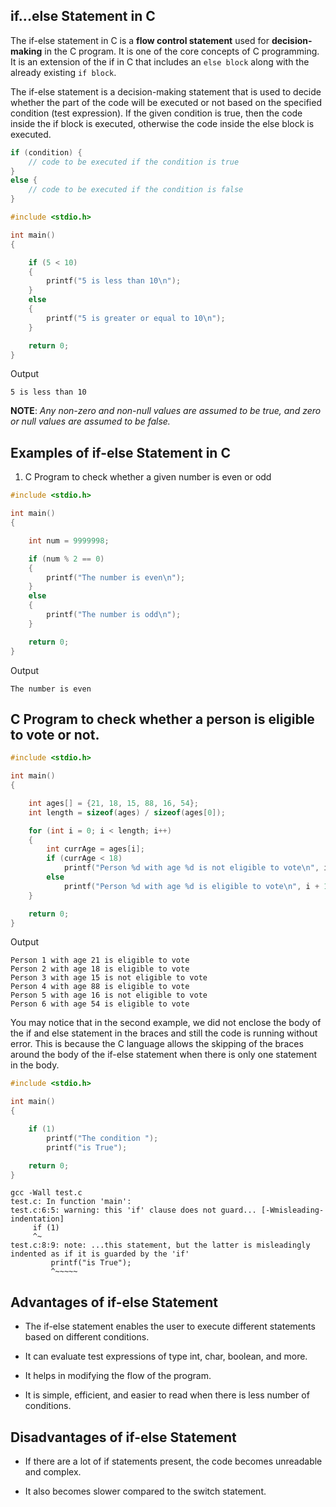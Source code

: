 ## if...else Statement in C

The if-else statement in C is a **flow control statement** used for **decision-making** in the C program. It is one of the core concepts of C programming. It is an extension of the if in C that includes an `else block` along with the already existing `if block`.

The if-else statement is a decision-making statement that is used to decide whether the part of the code will be executed or not based on the specified condition (test expression). If the given condition is true, then the code inside the if block is executed, otherwise the code inside the else block is executed.

```c
if (condition) {
    // code to be executed if the condition is true
}
else {
    // code to be executed if the condition is false
}
```

```c
#include <stdio.h>

int main()
{

    if (5 < 10)
    {
        printf("5 is less than 10\n");
    }
    else
    {
        printf("5 is greater or equal to 10\n");
    }

    return 0;
}
```

Output
```
5 is less than 10
```

**NOTE**: *Any non-zero and non-null values are assumed to be true, and zero or null values are assumed to be false.*

## Examples of if-else Statement in C

1. C Program to check whether a given number is even or odd

```c
#include <stdio.h>

int main()
{

    int num = 9999998;

    if (num % 2 == 0)
    {
        printf("The number is even\n");
    }
    else
    {
        printf("The number is odd\n");
    }

    return 0;
}
```

Output
```
The number is even
```

## C Program to check whether a person is eligible to vote or not.

```c
#include <stdio.h>

int main()
{

    int ages[] = {21, 18, 15, 88, 16, 54};
    int length = sizeof(ages) / sizeof(ages[0]);

    for (int i = 0; i < length; i++)
    {
        int currAge = ages[i];
        if (currAge < 18)
            printf("Person %d with age %d is not eligible to vote\n", i + 1, currAge);
        else
            printf("Person %d with age %d is eligible to vote\n", i + 1, currAge);
    }

    return 0;
}
```

Output
```
Person 1 with age 21 is eligible to vote
Person 2 with age 18 is eligible to vote
Person 3 with age 15 is not eligible to vote
Person 4 with age 88 is eligible to vote
Person 5 with age 16 is not eligible to vote
Person 6 with age 54 is eligible to vote
```

You may notice that in the second example, we did not enclose the body of the if and else statement in the braces and still the code is running without error. This is because the C language allows the skipping of the braces around the body of the if-else statement when there is only one statement in the body.

```c
#include <stdio.h>

int main()
{

    if (1)
        printf("The condition ");
        printf("is True");

    return 0;
}
```

```
gcc -Wall test.c
test.c: In function 'main':
test.c:6:5: warning: this 'if' clause does not guard... [-Wmisleading-indentation]
     if (1)
     ^~
test.c:8:9: note: ...this statement, but the latter is misleadingly indented as if it is guarded by the 'if'
         printf("is True");
         ^~~~~~
```

## Advantages of if-else Statement

- The if-else statement enables the user to execute different statements based on different conditions.

- It can evaluate test expressions of type int, char, boolean, and more.

- It helps in modifying the flow of the program.

- It is simple, efficient, and easier to read when there is less number of conditions.

## Disadvantages of if-else Statement

- If there are a lot of if statements present, the code becomes unreadable and complex.

- It also becomes slower compared to the switch statement.